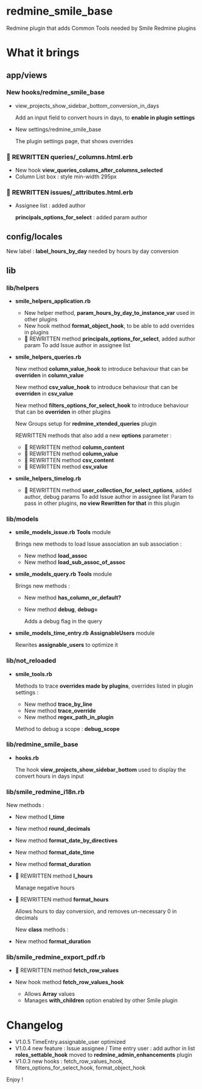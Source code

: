 redmine_smile_base
==================

Redmine plugin that adds Common Tools needed by Smile Redmine plugins

# What it brings

## app/views

### New hooks/redmine_smile_base

* view_projects_show_sidebar_bottom_conversion_in_days

  Add an input field to convert hours in days, to **enable in plugin settings**

* New settings/redmine_smile_base

  The plugin settings page, that shows overrides

### 🔑 **REWRITTEN** queries/_columns.html.erb

* New hook **view_queries_colums_after_columns_selected**
* Column List box : style min-width 295px

### 🔑 **REWRITTEN** issues/_attributes.html.erb

* Assignee list : added author

  **principals_options_for_select** : added param author

## config/locales

  New label : **label_hours_by_day** needed by hours by day conversion

## lib

### lib/helpers

* **smile_helpers_application.rb**

  * New helper method, **param_hours_by_day_to_instance_var** used in other plugins
  * New hook method **format_object_hook**, to be able to add overrides in plugins
  * 🔑 REWRITTEN method **principals_options_for_select**, added author param
    To add Issue author in assignee list

* **smile_helpers_queries.rb**

  New method **column_value_hook** to introduce behaviour that can be **overriden** in **column_value**

  New method **csv_value_hook** to introduce behaviour that can be **overriden** in **csv_value**

  New method **filters_options_for_select_hook** to introduce behaviour that can be **overriden** in other plugins

  New Groups setup for **redmine_xtended_queries** plugin

  REWRITTEN methods that also add a new **options** parameter :

  * 🔑 REWRITTEN method **column_content**
  * 🔑 REWRITTEN method **column_value**
  * 🔑 REWRITTEN method **csv_content**
  * 🔑 REWRITTEN method **csv_value**

* **smile_helpers_timelog.rb**

  * 🔑 REWRITTEN method **user_collection_for_select_options**, added author, debug params
    To add Issue author in assignee list
    Param to pass in other plugins, **no view Rewritten for that** in this plugin

### lib/models

* **smile_models_issue.rb** **Tools** module

  Brings new methods to load Issue association an sub association :

  * New method **load_assoc**
  * New method **load_sub_assoc_of_assoc**

* **smile_models_query.rb** **Tools** module

  Brings new methods :

  * New method **has_column_or_default?**
  * New method **debug**, **debug=**

    Adds a debug flag in the query

* **smile_models_time_entry.rb** **AssignableUsers** module

  Rewrites **assignable_users** to optimize it

### lib/not_reloaded

* **smile_tools.rb**

  Methods to trace **overrides made by plugins**, overrides listed in plugin settings :
  * New method **trace_by_line**
  * New method **trace_override**
  * New method **regex_path_in_plugin**

  Method to debug a scope : **debug_scope**

### lib/redmine_smile_base

* **hooks.rb**

  The hook **view_projects_show_sidebar_bottom** used to display the convert hours in days input

### lib/smile_redmine_i18n.rb

  New methods :

* New method **l_time**
* New method **round_decimals**
* New method **format_date_by_directives**
* New method **format_date_time**
* New method **format_duration**
* 🔑 REWRITTEN method **l_hours**

  Manage negative hours

* 🔑 REWRITTEN method **format_hours**

  Allows hours to day conversion, and removes un-necessary 0 in decimals

  New **class** methods :

* New method **format_duration**

### lib/smile_redmine_export_pdf.rb

* 🔑 REWRITTEN method **fetch_row_values**

* New hook method **fetch_row_values_hook**

  * Allows **Array** values
  * Manages **with_children** option enabled by other Smile plugin

# Changelog

* V1.0.5 TimeEntry.assignable_user optimized
* V1.0.4 new feature : Issue assignee / Time entry user : add author in list
  **roles_settable_hook** moved to **redmine_admin_enhancements** plugin
* V1.0.3 new hooks : fetch_row_values_hook, filters_options_for_select_hook, format_object_hook


Enjoy !
